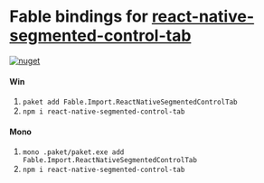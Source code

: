 # Fable bindings for [react-native-segmented-control-tab](https://npmjs.com/package/react-native-segmented-control-tab)

[![nuget](https://badge.fury.io/nu/Fable.Import.ReactNativeSegmentedControlTab.svg)](https://badge.fury.io/nu/Fable.Import.ReactNativeSegmentedControlTab)

#### Win
1. `paket add Fable.Import.ReactNativeSegmentedControlTab`
2. `npm i react-native-segmented-control-tab`

#### Mono
1. `mono .paket/paket.exe add Fable.Import.ReactNativeSegmentedControlTab`
2. `npm i react-native-segmented-control-tab`
